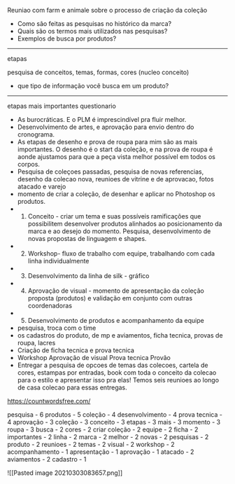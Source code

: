 Reuniao com farm e animale sobre o processo de criação da coleção

- Como são feitas as pesquisas no histórico da marca?
- Quais são os termos mais utilizados nas pesquisas?
- Exemplos de busca por produtos?

---

etapas

pesquisa de conceitos, temas, formas, cores (nucleo conceito)
- que tipo de informação você busca em um produto?

---

etapas mais importantes questionario
- As burocráticas. E o PLM é imprescindível pra fluir melhor.
- Desenvolvimento de artes, e aprovação para envio dentro do cronograma.
- As etapas de desenho e prova de roupa para mim são as mais importantes. O desenho é o start da coleção, e na prova de roupa é aonde ajustamos para que a peça vista melhor possível em todos os corpos.
- Pesquisa de coleçoes passadas, pesquisa de novas referencias, desenho da colecao nova, reunioes de vitrine e de aprovacao, fotos atacado e varejo
- momento de criar a coleção, de desenhar e aplicar no Photoshop os produtos.
-   1. Conceito - criar um tema e suas possíveis ramificações que possibilitem desenvolver produtos alinhados ao posicionamento da marca e ao desejo do momento. Pesquisa, desenvolvimento de novas propostas de linguagem e shapes. 
  -   2. Workshop- fluxo de trabalho com equipe, trabalhando com cada linha individualmente 
  -   3. Desenvolvimento da linha de silk - gráfico 
  -   4. Aprovação de visual - momento de apresentação da coleção proposta (produtos) e validação em conjunto com outras coordenadoras 
  -   5. Desenvolvimento de produtos e acompanhamento da equipe
- pesquisa, troca com o time
- os cadastros do produto, de mp e aviamentos, ficha tecnica, provas de roupa, lacres
- Criação de ficha tecnica e prova tecnica
- Workshop Aprovação de visual Prova tecnica Provão
- Entregar a pesquisa de opcoes de temas das colecoes, cartela de cores, estampas por entradas, book com toda o conceito da colecao para o estilo e apresentar isso pra elas! Temos seis reunioes ao longo de casa colecao para essas entregas.


https://countwordsfree.com/

pesquisa - 6
produtos - 5
coleção - 4
desenvolvimento - 4
prova tecnica - 4
aprovação - 3
coleção - 3
conceito - 3
etapas - 3
mais - 3
momento - 3
roupa - 3
busca - 2
cores - 2
criar coleção - 2
equipe - 2
ficha - 2
importantes - 2
linha - 2
marca - 2
melhor - 2
novas - 2
pesquisas - 2
produto - 2
reunioes - 2
temas - 2
visual - 2
workshop - 2
acompanhamento - 1
apresentação - 1
aprovação - 1
atacado - 2
aviamentos - 2
cadastro - 1

![[Pasted image 20210303083657.png]]




